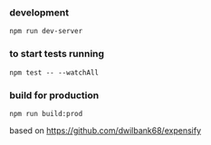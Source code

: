 ### development

    npm run dev-server

### to start tests running

    npm test -- --watchAll
    
### build for production

    npm run build:prod
    
based on https://github.com/dwilbank68/expensify